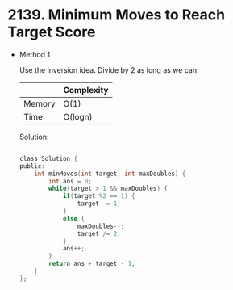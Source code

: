# 2139. Minimum Moves to Reach Target Score   
- Method 1

    Use the inversion idea. Divide by 2 as long as we can.

    | |   Complexity  |
    | ----------- | ----------- | 
    |  Memory     | O(1) | 
    |      Time       |  O(logn) | 


    Solution:

    ``` h

    class Solution {
    public:
        int minMoves(int target, int maxDoubles) {
            int ans = 0;
            while(target > 1 && maxDoubles) {
                if(target %2 == 1) {
                    target -= 1;
                }
                else {
                    maxDoubles--;
                    target /= 2;
                }
                ans++;
            }
            return ans + target - 1;
        }
    };

    ```

<!-- - Method 2

    This is another method.

    | |   Complexity  |
    | ----------- | ----------- | 
    |  Memory     | O(n) | 
    |      Time       |  O(n) | 


    Solution:

    ``` h



    ```

- Additional Knowledge:
       
    Here are some additional knowledge.



<br> -->
